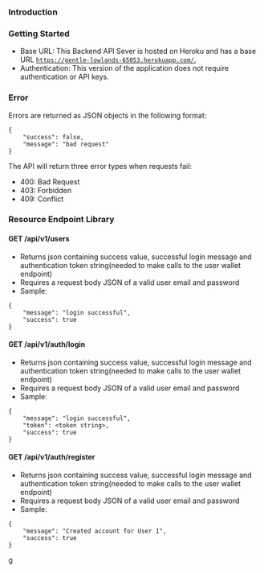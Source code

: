 ### Introduction

### Getting Started

- Base URL: This Backend API Sever is hosted on Heroku and has a base URL [`https://gentle-lowlands-65053.herokuapp.com/`.](https://gentle-lowlands-65053.herokuapp.com/.)
- Authentication: This version of the application does not require authentication or API keys.

### Error

Errors are returned as JSON objects in the following format:

```plaintext
{
    "success": false,
    "message": "bad request"
}
```

The API will return three error types when requests fail:

- 400: Bad Request
- 403: Forbidden
- 409: Conflict

### Resource Endpoint Library

#### GET /api/v1/users

- Returns json containing success value, successful login message and authentication token string(needed to make calls to the user wallet endpoint)
- Requires a request body JSON of a valid user email and password
- Sample:

```plaintext
{
    "message": "login successful",
    "success": true
}
```

#### GET /api/v1/auth/login

- Returns json containing success value, successful login message and authentication token string(needed to make calls to the user wallet endpoint)
- Requires a request body JSON of a valid user email and password
- Sample:

```plaintext
{
    "message": "login successful",
    "token": <token string>,
    "success": true
}
```

#### GET /api/v1/auth/register

- Returns json containing success value, successful login message and authentication token string(needed to make calls to the user wallet endpoint)
- Requires a request body JSON of a valid user email and password
- Sample:

```plaintext
{
	"message": "Created account for User 1",
	"success": true
}
```

g
